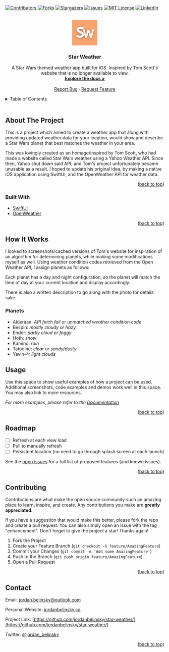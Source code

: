 <div id="top"></div>

[![Contributors][contributors-shield]][contributors-url]
[![Forks][forks-shield]][forks-url]
[![Stargazers][stars-shield]][stars-url]
[![Issues][issues-shield]][issues-url]
[![MIT License][license-shield]][license-url]
[![LinkedIn][linkedin-shield]][linkedin-url]



<!-- PROJECT LOGO -->
<br />
<div align="center">
  <a href="https://github.com/jordanbelinsky/star-weather/">
    <img src="images/logo.png" alt="Logo" width="80" height="80">
  </a>

<h3 align="center">Star Weather</h3>

  <p align="center">
    A Star Wars themed weather app built for iOS. Inspired by Tom Scott's website that is no longer available to view.
    <br />
    <a href="https://github.com/jordanbelinsky/star-weather/"><strong>Explore the docs »</strong></a>
    <br />
    <br />
    <a href="https://github.com/jordanbelinsky/star-weather/issues">Report Bug</a>
    ·
    <a href="https://github.com/jordanbelinsky/star-weather/issues">Request Feature</a>
  </p>
</div>



<!-- TABLE OF CONTENTS -->
<details>
  <summary>Table of Contents</summary>
  <ol>
    <li>
      <a href="#about-the-project">About The Project</a>
      <ul>
        <li><a href="#built-with">Built With</a></li>
      </ul>
    </li>
    <li>
      <a href="#how-it-works">How it Works</a>
      <ul>
        <li><a href="#planets">Planets</a></li>
      </ul>
    </li>
    <li><a href="#usage">Usage</a></li>
    <li><a href="#roadmap">Roadmap</a></li>
    <li><a href="#contributing">Contributing</a></li>
    <li><a href="#contact">Contact</a></li>
    <li><a href="#acknowledgments">Acknowledgments</a></li>
  </ol>
</details>

<br/>


<!-- ABOUT THE PROJECT -->
## About The Project

This is a project which aimed to create a weather app that along with providing updated weather data for your location, would show and describe a Star Wars planet that best matches the weather in your area.

This was lovingly created as an homage/inspired by Tom Scott, who had made a website called Star Wars weather using a Yahoo Weather API. Since then, Yahoo shut down said API, and Tom's project unfortunately became unusable as a result. I hoped to update his original idea, by making a native iOS application using SwiftUI, and the OpenWeather API for weather data.

<p align="right">(<a href="#top">back to top</a>)</p>



### Built With

* [SwiftUI](https://developer.apple.com/xcode/swiftui/)
* [OpenWeather](https://openweathermap.org/api)

<p align="right">(<a href="#top">back to top</a>)</p>



## How It Works

I looked to screenshots/cached versions of Tom's website for inspiration of an algorithm for determining planets, while making some modifications myself as well. Using weather condition codes retrieved from the Open Weather API, I assign planets as follows:

Each planet has a day and night configuration, so the planet will match the time of day at your current location and display accordingly.

There is also a written description to go along with the photo for details sake.

### Planets

* Alderaan: <i>API fetch fail or unmatched weather condition code</i>
* Bespin: <i>mostly cloudy or hazy</i>
* Endor: <i>partly cloud or foggy</i>
* Hoth: <i>snow</i>
* Kamino: <i>rain</i>
* Tatooine: <i>clear or sandy/dusty</i>
* Yavin-4: <i>light clouds</i>


<!-- USAGE EXAMPLES -->
## Usage

Use this space to show useful examples of how a project can be used. Additional screenshots, code examples and demos work well in this space. You may also link to more resources.

_For more examples, please refer to the [Documentation](https://example.com)_

<p align="right">(<a href="#top">back to top</a>)</p>



<!-- ROADMAP -->
## Roadmap

- [ ] Refresh at each view load
- [ ] Pull to manually refresh
- [ ] Persistent location (no need to go through splash screen at each launch)

See the [open issues](https://github.com/jordanbelinsky/star-weather/issues) for a full list of proposed features (and known issues).

<p align="right">(<a href="#top">back to top</a>)</p>



<!-- CONTRIBUTING -->
## Contributing

Contributions are what make the open source community such an amazing place to learn, inspire, and create. Any contributions you make are **greatly appreciated**.

If you have a suggestion that would make this better, please fork the repo and create a pull request. You can also simply open an issue with the tag "enhancement".
Don't forget to give the project a star! Thanks again!

1. Fork the Project
2. Create your Feature Branch (`git checkout -b feature/AmazingFeature`)
3. Commit your Changes (`git commit -m 'Add some AmazingFeature'`)
4. Push to the Branch (`git push origin feature/AmazingFeature`)
5. Open a Pull Request

<p align="right">(<a href="#top">back to top</a>)</p>



<!-- CONTACT -->
## Contact


Email: [jordan.belinsky@outlook.com](mailto:jordan.belinsky@outlook.com)

Personal Website: [jordanbelinsky.ca](https://jordanbelinsky.ca)

Project Link: [https://github.com/jordanbelinsky/star-weather/](https://github.com/jordanbelinsky/star-weather/)

Twitter: [@jordan_belinsky](https://twitter.com/twitter_handle)





<p align="right">(<a href="#top">back to top</a>)</p>



<!-- ACKNOWLEDGMENTS
## Acknowledgments

* []()
* []()
* []()

<p align="right">(<a href="#top">back to top</a>)</p> -->



<!-- MARKDOWN LINKS & IMAGES -->
<!-- https://www.markdownguide.org/basic-syntax/#reference-style-links -->
[contributors-shield]: https://img.shields.io/github/contributors/github_username/repo_name.svg?style=for-the-badge
[contributors-url]: https://github.com/jordanbelinsky/star-weather/graphs/contributors
[forks-shield]: https://img.shields.io/github/forks/github_username/repo_name.svg?style=for-the-badge
[forks-url]: https://github.com/jordanbelinsky/star-weather/network/members
[stars-shield]: https://img.shields.io/github/stars/github_username/repo_name.svg?style=for-the-badge
[stars-url]: https://github.com/jordanbelinsky/star-weather/stargazers
[issues-shield]: https://img.shields.io/github/issues/github_username/repo_name.svg?style=for-the-badge
[issues-url]: https://github.com/jordanbelinsky/star-weather/issues
[license-shield]: https://img.shields.io/github/license/github_username/repo_name.svg?style=for-the-badge
[license-url]: https://github.com/jordanbelinsky/star-weather/blob/master/LICENSE.txt
[linkedin-shield]: https://img.shields.io/badge/-LinkedIn-black.svg?style=for-the-badge&logo=linkedin&colorB=555
[linkedin-url]: https://www.linkedin.com/in/jordanbelinsky/
[product-screenshot]: images/screenshot.png
